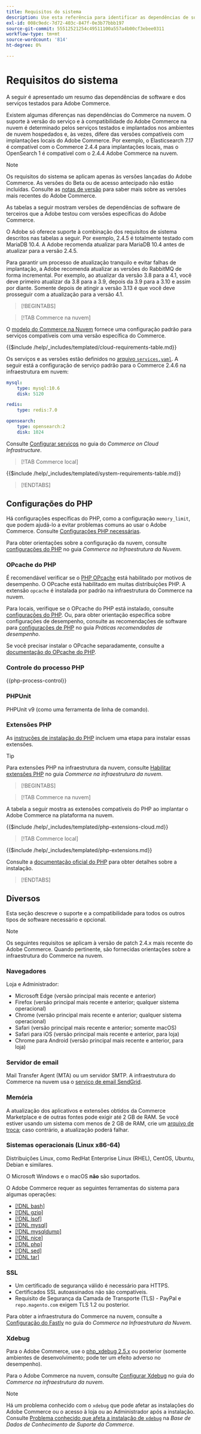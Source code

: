 ```yaml
---
title: Requisitos do sistema
description: Use esta referência para identificar as dependências de software necessárias que foram testadas com as versões do Adobe Commerce.
exl-id: 008c9edc-7d72-403c-847f-0e3b77bbb197
source-git-commit: 55512521254c49511100a557a4b00cf3ebee0311
workflow-type: tm+mt
source-wordcount: '814'
ht-degree: 0%

---
```


# Requisitos do sistema

A seguir é apresentado um resumo das dependências de software e dos serviços testados para Adobe Commerce.

Existem algumas diferenças nas dependências do Commerce na nuvem. O suporte à versão do serviço e à compatibilidade do Adobe Commerce na nuvem é determinado pelos serviços testados e implantados nos ambientes de nuvem hospedados e, às vezes, difere das versões compatíveis com implantações locais do Adobe Commerce. Por exemplo, o Elasticsearch 7.17 é compatível com o Commerce 2.4.4 para implantações locais, mas o OpenSearch 1 é compatível com o 2.4.4 Adobe Commerce na nuvem.

>[!NOTE]
>
>Os requisitos do sistema se aplicam apenas às versões lançadas do Adobe Commerce. As versões do Beta ou de acesso antecipado não estão incluídas. Consulte as [notas de versão](../release/release-notes/overview.md) para saber mais sobre as versões mais recentes do Adobe Commerce.

As tabelas a seguir mostram versões de dependências de software de terceiros que a Adobe testou com versões específicas do Adobe Commerce.

O Adobe só oferece suporte à combinação dos requisitos de sistema descritos nas tabelas a seguir. Por exemplo, 2.4.5 é totalmente testado com MariaDB 10.4. A Adobe recomenda atualizar para MariaDB 10.4 antes de atualizar para a versão 2.4.5.

Para garantir um processo de atualização tranquilo e evitar falhas de implantação, a Adobe recomenda atualizar as versões do RabbitMQ de forma incremental. Por exemplo, ao atualizar da versão 3.8 para a 4.1, você deve primeiro atualizar da 3.8 para a 3.9, depois da 3.9 para a 3.10 e assim por diante. Somente depois de atingir a versão 3.13 é que você deve prosseguir com a atualização para a versão 4.1.

>[!BEGINTABS]

>[!TAB Commerce na nuvem]

O [modelo do Commerce na Nuvem](https://github.com/magento/magento-cloud) fornece uma configuração padrão para serviços compatíveis com uma versão específica do Commerce.

{{$include /help/_includes/templated/cloud-requirements-table.md}}

Os serviços e as versões estão definidos no [arquivo `services.yaml`](https://github.com/magento/magento-cloud/blob/master/.magento/services.yaml). A seguir está a configuração de serviço padrão para o Commerce 2.4.6 na infraestrutura em nuvem:

```yaml
mysql:
    type: mysql:10.6
    disk: 5120

redis:
    type: redis:7.0

opensearch:
    type: opensearch:2
    disk: 1024
```

Consulte [Configurar serviços](https://experienceleague.adobe.com/docs/commerce-cloud-service/user-guide/configure/service/services-yaml.html?lang=pt-BR) no guia do _Commerce on Cloud Infrastructure_.

>[!TAB Commerce local]

{{$include /help/_includes/templated/system-requirements-table.md}}

>[!ENDTABS]

## Configurações do PHP

Há configurações específicas do PHP, como a configuração `memory_limit`, que podem ajudá-lo a evitar problemas comuns ao usar o Adobe Commerce. Consulte [Configurações PHP necessárias](prerequisites/php-settings.md).

Para obter orientações sobre a configuração da nuvem, consulte [configurações do PHP](https://experienceleague.adobe.com/docs/commerce-cloud-service/user-guide/configure/app/php-settings.html?lang=pt-BR) no guia _Commerce na Infraestrutura da Nuvem_.

### OPcache do PHP

É recomendável verificar se o [PHP OPcache](https://www.php.net/manual/en/intro.opcache.php) está habilitado por motivos de desempenho. O OPcache está habilitado em muitas distribuições PHP. A extensão `opcache` é instalada por padrão na infraestrutura do Commerce na nuvem.

Para locais, verifique se o OPcache do PHP está instalado, consulte [configurações do PHP](prerequisites/php-settings.md). Ou, para obter orientação específica sobre configurações de desempenho, consulte as recomendações de software para [configurações de PHP](https://experienceleague.adobe.com/docs/commerce-operations/performance-best-practices/software.html?lang=pt-BR#php-settings) no guia _Práticas recomendadas de desempenho_.

Se você precisar instalar o OPcache separadamente, consulte a [documentação do OPcache do PHP](https://www.php.net/manual/en/opcache.setup.php).

### Controle do processo PHP

{{php-process-control}}

### PHPUnit

PHPUnit v9 (como uma ferramenta de linha de comando).

### Extensões PHP

As [instruções de instalação do PHP](prerequisites/php-settings.md) incluem uma etapa para instalar essas extensões.

>[!TIP]
>
>Para extensões PHP na infraestrutura da nuvem, consulte [Habilitar extensões PHP](https://experienceleague.adobe.com/docs/commerce-cloud-service/user-guide/configure/app/php-settings.html?lang=pt-BR#enable-extensions) no guia _Commerce na infraestrutura da nuvem_.

>[!BEGINTABS]

>[!TAB Commerce na nuvem]

A tabela a seguir mostra as extensões compatíveis do PHP ao implantar o Adobe Commerce na plataforma na nuvem.

{{$include /help/_includes/templated/php-extensions-cloud.md}}

>[!TAB Commerce local]

{{$include /help/_includes/templated/php-extensions.md}}

Consulte a [documentação oficial do PHP](https://www.php.net/manual/en/extensions.php) para obter detalhes sobre a instalação.

>[!ENDTABS]

## Diversos

Esta seção descreve o suporte e a compatibilidade para todos os outros tipos de software necessário e opcional.

>[!NOTE]
>
>Os seguintes requisitos se aplicam à versão de patch 2.4.x mais recente do Adobe Commerce. Quando pertinente, são fornecidas orientações sobre a infraestrutura do Commerce na nuvem.

### Navegadores

Loja e Administrador:

- Microsoft Edge (versão principal mais recente e anterior)
- Firefox (versão principal mais recente e anterior; qualquer sistema operacional)
- Chrome (versão principal mais recente e anterior; qualquer sistema operacional)
- Safari (versão principal mais recente e anterior; somente macOS)
- Safari para iOS (versão principal mais recente e anterior, para loja)
- Chrome para Android (versão principal mais recente e anterior, para loja)

### Servidor de email

Mail Transfer Agent (MTA) ou um servidor SMTP. A infraestrutura do Commerce na nuvem usa o [serviço de email SendGrid](https://experienceleague.adobe.com/docs/commerce-cloud-service/user-guide/project/sendgrid.html?lang=pt-BR).

### Memória

A atualização dos aplicativos e extensões obtidos da Commerce Marketplace e de outras fontes pode exigir até 2 GB de RAM. Se você estiver usando um sistema com menos de 2 GB de RAM, crie um [arquivo de troca](https://support.magento.com/hc/en-us/articles/360032980432); caso contrário, a atualização poderá falhar.

### Sistemas operacionais (Linux x86-64)

Distribuições Linux, como RedHat Enterprise Linux (RHEL), CentOS, Ubuntu, Debian e similares.

O Microsoft Windows e o macOS **não** são suportados.

O Adobe Commerce requer as seguintes ferramentas do sistema para algumas operações:

- [[!DNL bash]](https://www.gnu.org/software/bash/)
- [[!DNL gzip]](https://www.gzip.org/)
- [[!DNL lsof]](https://linux.die.net/man/8/lsof)
- [[!DNL mysql]](https://www.mysql.com/)
- [[!DNL mysqldump]](https://dev.mysql.com/doc/refman/8.0/en/mysqldump.html)
- [[!DNL nice]](https://linux.die.net/man/1/nice)
- [[!DNL php]](https://www.php.net/)
- [[!DNL sed]](https://www.gnu.org/software/sed/manual/sed.html)
- [[!DNL tar]](https://linux.die.net/man/1/tar)

### SSL

- Um certificado de segurança válido é necessário para HTTPS.
- Certificados SSL autoassinados não são compatíveis.
- Requisito de Segurança da Camada de Transporte (TLS) - PayPal e `repo.magento.com` exigem TLS 1.2 ou posterior.

Para obter a infraestrutura do Commerce na nuvem, consulte a [Configuração do Fastly](https://experienceleague.adobe.com/docs/commerce-cloud-service/user-guide/cdn/setup-fastly/fastly-configuration.html?lang=pt-BR) no guia do _Commerce na Infraestrutura da Nuvem_.

### Xdebug

Para o Adobe Commerce, use o [php_xdebug 2.5.x](https://xdebug.org/download) ou posterior (somente ambientes de desenvolvimento; pode ter um efeito adverso no desempenho).

Para o Adobe Commerce na nuvem, consulte [Configurar Xdebug](https://experienceleague.adobe.com/docs/commerce-cloud-service/user-guide/develop/test/debug.html?lang=pt-BR) no guia do _Commerce na infraestrutura da nuvem_.

>[!NOTE]
>
>Há um problema conhecido com o `xdebug` que pode afetar as instalações do Adobe Commerce ou o acesso à loja ou ao Administrador após a instalação. Consulte [Problema conhecido que afeta a instalação de `xdebug`](https://experienceleague.adobe.com/docs/commerce-knowledge-base/kb/troubleshooting/miscellaneous/known-issues-that-affect-installation.html?lang=pt-BR) na _Base de Dados de Conhecimento de Suporte da Commerce_.


<!-- Last updated from includes: 2025-08-18 10:08:31 -->
